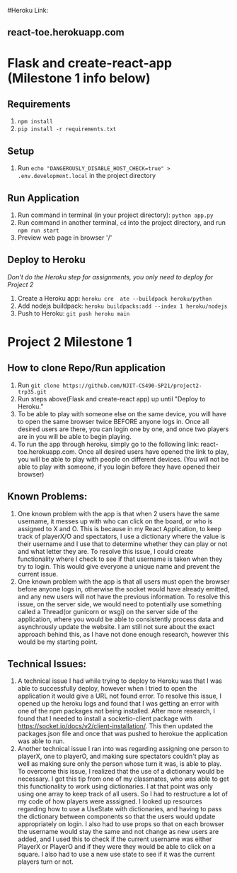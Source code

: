#Heroku Link:
## react-toe.herokuapp.com
# Flask and create-react-app (Milestone 1 info below)

## Requirements
1. `npm install`
2. `pip install -r requirements.txt`

## Setup
1. Run `echo "DANGEROUSLY_DISABLE_HOST_CHECK=true" > .env.development.local` in the project directory

## Run Application
1. Run command in terminal (in your project directory): `python app.py`
2. Run command in another terminal, `cd` into the project directory, and run `npm run start`
3. Preview web page in browser '/'

## Deploy to Heroku
*Don't do the Heroku step for assignments, you only need to deploy for Project 2*
1. Create a Heroku app: `heroku cre  ate --buildpack heroku/python`
2. Add nodejs buildpack: `heroku buildpacks:add --index 1 heroku/nodejs`
3. Push to Heroku: `git push heroku main`


# Project 2 Milestone 1
## How to clone Repo/Run application
1. Run `git clone https://github.com/NJIT-CS490-SP21/project2-trp35.git`
2. Run steps above(Flask and create-react app) up until "Deploy to Heroku."
3. To be able to play with someone else on the same device, you will have to open the same browser twice BEFORE anyone logs in. Once all desired users are there, you can login one by one, and once two players are in you will be able to begin playing.
4. To run the app through heroku, simply go to the following link: react-toe.herokuapp.com. Once all desired users have opened the link to play, you will be able to play with people on different devices. (You will not be able to play with someone, if you login before they have opened their browser)

## Known Problems:
1. One known problem with the app is that when 2 users have the same username, it messes up with who can click on the board, or who is assigned to X and O. This is because in my React Application, to keep track of playerX/O and spectators, I use a dictionary where the value is their username and I use that to determine whether they can play or not and what letter they are. To resolve this issue, I could create functionality where I check to see if that username is taken when they try to login. This would give everyone a unique name and prevent the current issue.
2. One known problem with the app is that all users must open the browser before anyone logs in, otherwise the socket would have already emitted, and any new users will not have the previous information. To resolve this issue, on the server side, we would need to potentially use something called a Thread(or gunicorn or wsgi) on the server side of the application, where you would be able to consistently process data and asynchrously update the website. I am still not sure about the exact approach behind this, as I have not done enough research, however this would be my starting point.
 
## Technical Issues:
1. A technical issue I had while trying to deploy to Heroku was that I was able to successfully deploy, however when I tried to open the application it would give a URL not found error. To resolve this issue, I opened up the heroku logs and found that I was getting an error with one of the npm packages not being installed. After more research, I found that I needed to install a socketio-client package with https://socket.io/docs/v2/client-installation/. This then updated the packages.json file and once that was pushed to herokue the application was able to run.
2. Another technical issue I ran into was regarding assigning one person to playerX, one to playerO, and making sure spectators couldn't play as well as making sure only the person whose turn it was, is able to play. To overcome this issue, I realized that the use of a dictionary would be necessary. I got this tip from one of my classmates, who was able to get this functionality to work using dictionaries. I at that point was only using one array to keep track of all users. So I had to restructure a lot of my code of how players were asssigned. I looked up resources regarding how to use a UseState with dictionaries, and having to pass the dictionary between components so that the users would update appropriately on login. I also had to use props so that on each browser the username would stay the same and not change as new users are added, and I used this to check if the current username was either PlayerX or PlayerO and if they were they would be able to click on a square. I also had to use a new use state to see if it was the current players turn or not.
